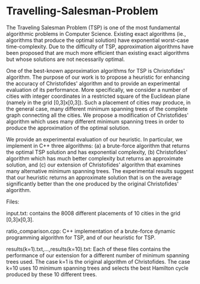 # Travelling-Salesman-Problem

The Traveling Salesman Problem (TSP) is one of the most fundamental algorithmic problems in Computer Science. Existing exact algorithms (ie., algorithms that produce the optimal solution) have exponential worst-case time-complexity. Due to the difficulty of TSP, approximation algorithms have been proposed that are much more efficient than existing exact algorithms but whose solutions are not necessarily optimal. 

One of the best-known approximation algorithms for TSP is Christofides' algorithm. The purpose of our work is to propose a heuristic for enhancing the accuracy of Christofides' algorithm and to provide an experimental evaluation of its performance. More specifically, we consider a number of cities with integer coordinates in a restricted square of the Euclidean plane (namely in the grid [0,3]x[0,3]). Such a placement of cities may produce, in the general case, many different minimum spanning trees of the complete graph connecting all the cities. We propose a modification of Christofides' algorithm which uses many different minimum spanning trees in order to produce the approximation of the optimal solution. 

We provide an experimental evaluation of our heuristic. In particular, we implement in C++ three algorithms: (a) a brute-force algorithm that returns the optimal TSP solution and has exponential complexity, (b) Christofides' algorithm which has much better complexity but returns an approximate solution, and (c) our extension of Christofides' algorithm that examines many alternative minimum spanning trees. The experimental results suggest that our heuristic returns an approximate solution that is on the average significantly better than the one produced by the original Christofides' algorithm.

Files:

input.txt: contains the 8008 different placements of 10 cities in the grid [0,3]x[0,3].

ratio_comparison.cpp: C++ implementation of a brute-force dynamic programming algorithm for TSP, and of our heuristic for TSP.

results(k=1).txt,...,results(k=10).txt: Each of these files contains the performance of our extension for a different number of minimum spanning trees used. The case k=1 is the original algorithm of Christofides. The case k=10 uses 10 minimum spanning trees and selects the best Hamilton cycle produced by these 10 different trees.

